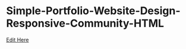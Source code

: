 # Simple-Portfolio-Website-Design-Responsive-Community-HTML

[Edit Here](https://diy-pwa.dev/~/gh/JoshDS595/JoshDS595.github.io)
